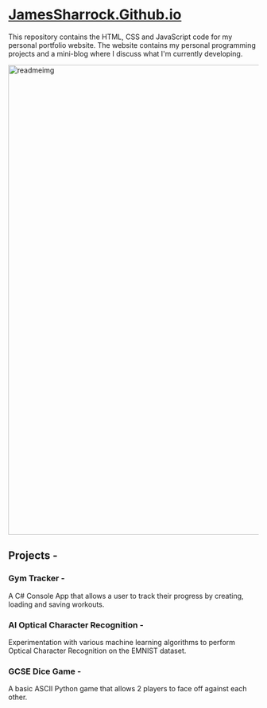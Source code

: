 # [JamesSharrock.Github.io](https://jamessharrock.github.io/)

This repository contains the HTML, CSS and JavaScript code for my personal portfolio website.
The website contains my personal programming projects and a mini-blog where I discuss what I'm currently developing.

<img width="943" alt="readmeimg" src="https://github.com/user-attachments/assets/93a48a3e-4862-4ba4-8d01-95f9f2541b6a" />

## Projects -

### Gym Tracker -
A C# Console App that allows a user to track their progress by creating, loading and saving workouts.

### AI Optical Character Recognition -
Experimentation with various machine learning algorithms to perform Optical Character Recognition on the EMNIST dataset.

### GCSE Dice Game -
A basic ASCII Python game that allows 2 players to face off against each other.
